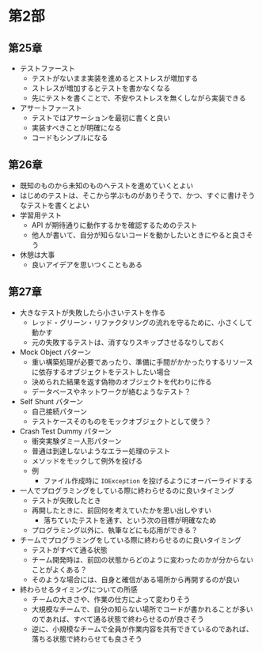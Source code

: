 # 第2部

## 第25章
- テストファースト
  - テストがないまま実装を進めるとストレスが増加する
  - ストレスが増加するとテストを書かなくなる
  - 先にテストを書くことで、不安やストレスを無くしながら実装できる
- アサートファースト
  - テストではアサーションを最初に書くと良い
  - 実装すべきことが明確になる
  - コードもシンプルになる

## 第26章
- 既知のものから未知のものへテストを進めていくとよい
- はじめのテストは、そこから学ぶものがありそうで、かつ、すぐに書けそうなテストを書くとよい
- 学習用テスト
  - API が期待通りに動作するかを確認するためのテスト
  - 他人が書いて、自分が知らないコードを動かしたいときにやると良さそう
- 休憩は大事
  - 良いアイデアを思いつくこともある

## 第27章
- 大きなテストが失敗したら小さいテストを作る
  - レッド・グリーン・リファクタリングの流れを守るために、小さくして動かす
  - 元の失敗するテストは、消すなりスキップさせるなりしておく
- Mock Object パターン
  - 重い構築処理が必要であったり、準備に手間がかかったりするリソースに依存するオブジェクトをテストしたい場合
  - 決められた結果を返す偽物のオブジェクトを代わりに作る
  - データベースやネットワークが絡むようなテスト？
- Self Shunt パターン
  - 自己接続パターン
  - テストケースそのものをモックオブジェクトとして使う？
- Crash Test Dummy パターン
  - 衝突実験ダミー人形パターン
  - 普通は到達しないようなエラー処理のテスト
  - メソッドをモックして例外を投げる
  - 例
    - ファイル作成時に `IOException` を投げるようにオーバーライドする
- 一人でプログラミングをしている際に終わらせるのに良いタイミング
  - テストが失敗したとき
  - 再開したときに、前回何を考えていたかを思い出しやすい
    - 落ちていたテストを通す、という次の目標が明確なため
  - プログラミング以外に、執筆などにも応用ができる？
- チームでプログラミングをしている際に終わらせるのに良いタイミング
  - テストがすべて通る状態
  - チーム開発時は、前回の状態からどのように変わったのかが分からないことがよくある？
  - そのような場合には、自身と確信がある場所から再開するのが良い
- 終わらせるタイミングについての所感
  - チームの大きさや、作業の仕方によって変わりそう
  - 大規模なチームで、自分の知らない場所でコードが書かれることが多いのであれば、すべて通る状態で終わらせるのが良さそう
  - 逆に、小規模なチームで全員が作業内容を共有できているのであれば、落ちる状態で終わらせても良さそう
